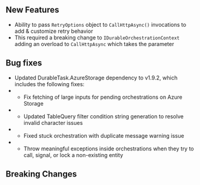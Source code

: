 ## New Features
* Ability to pass `RetryOptions` object to `CallHttpAsync()` invocations to add & customize retry behavior
* This required a breaking change to `IDurableOrchestrationContext` adding an overload to `CallHttpAsync` which takes the parameter

## Bug fixes
* Updated DurableTask.AzureStorage dependency to v1.9.2, which includes the following fixes:
* * Fix fetching of large inputs for pending orchestrations on Azure Storage
* * Updated TableQuery filter condition string generation to resolve invalid character issues
* * Fixed stuck orchestration with duplicate message warning issue
* * Throw meaningful exceptions inside orchestrations when they try to call, signal, or lock a non-existing entity

## Breaking Changes
